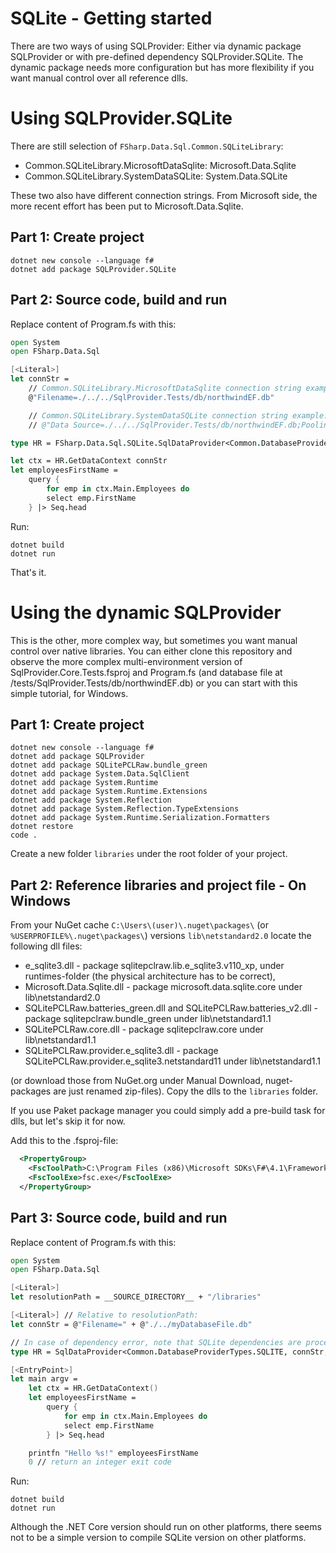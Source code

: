 # SQLite - Getting started

There are two ways of using SQLProvider: Either via dynamic package SQLProvider or with pre-defined dependency SQLProvider.SQLite.
The dynamic package needs more configuration but has more flexibility if you want manual control over all reference dlls.

# Using SQLProvider.SQLite

There are still selection of `FSharp.Data.Sql.Common.SQLiteLibrary`:

- Common.SQLiteLibrary.MicrosoftDataSqlite: Microsoft.Data.Sqlite
- Common.SQLiteLibrary.SystemDataSQLite: System.Data.SQLite

These two also have different connection strings.
From Microsoft side, the more recent effort has been put to Microsoft.Data.Sqlite.

## Part 1: Create project

```
dotnet new console --language f#
dotnet add package SQLProvider.SQLite
``` 

## Part 2: Source code, build and run

Replace content of Program.fs with this:

```fsharp
open System
open FSharp.Data.Sql

[<Literal>]
let connStr = 
    // Common.SQLiteLibrary.MicrosoftDataSqlite connection string example:
    @"Filename=./../../SqlProvider.Tests/db/northwindEF.db"

    // Common.SQLiteLibrary.SystemDataSQLite connection string example:
    // @"Data Source=./../../SqlProvider.Tests/db/northwindEF.db;Pooling=true;FailIfMissing=false;Version=3"

type HR = FSharp.Data.Sql.SQLite.SqlDataProvider<Common.DatabaseProviderTypes.SQLITE, connStr, SQLiteLibrary = Common.SQLiteLibrary.MicrosoftDataSqlite>

let ctx = HR.GetDataContext connStr
let employeesFirstName =
    query {
        for emp in ctx.Main.Employees do
        select emp.FirstName
    } |> Seq.head
```

Run:

```
dotnet build
dotnet run
```

That's it.


# Using the dynamic SQLProvider

This is the other, more complex way, but sometimes you want manual control over native libraries.
You can either clone this repository and observe the more complex 
multi-environment version of
SqlProvider.Core.Tests.fsproj and Program.fs (and database file at /tests/SqlProvider.Tests/db/northwindEF.db)
or you can start with this simple tutorial, for Windows.

## Part 1: Create project

```
dotnet new console --language f#
dotnet add package SQLProvider
dotnet add package SQLitePCLRaw.bundle_green
dotnet add package System.Data.SqlClient
dotnet add package System.Runtime
dotnet add package System.Runtime.Extensions
dotnet add package System.Reflection
dotnet add package System.Reflection.TypeExtensions
dotnet add package System.Runtime.Serialization.Formatters
dotnet restore
code .
```

Create a new folder `libraries` under the root folder of your project.

## Part 2: Reference libraries and project file - On Windows

From your NuGet cache `C:\Users\(user)\.nuget\packages\` (or `%USERPROFILE%\.nuget\packages\`) versions `lib\netstandard2.0`
locate the following dll files:

 - e_sqlite3.dll - package sqlitepclraw.lib.e_sqlite3.v110_xp, under runtimes-folder (the physical architecture has to be correct), 
 - Microsoft.Data.Sqlite.dll - package microsoft.data.sqlite.core under lib\netstandard2.0
 - SQLitePCLRaw.batteries_green.dll and SQLitePCLRaw.batteries_v2.dll - package sqlitepclraw.bundle_green under lib\netstandard1.1
 - SQLitePCLRaw.core.dll - package sqlitepclraw.core under lib\netstandard1.1
 - SQLitePCLRaw.provider.e_sqlite3.dll - package SQLitePCLRaw.provider.e_sqlite3.netstandard11 under lib\netstandard1.1
 
(or download those from NuGet.org under Manual Download, nuget-packages are just renamed zip-files).
Copy the dlls to the `libraries` folder.

If you use Paket package manager you could simply add a pre-build task for dlls, but let's skip it for now.

Add this to the .fsproj-file:

```xml
  <PropertyGroup>
    <FscToolPath>C:\Program Files (x86)\Microsoft SDKs\F#\4.1\Framework\v4.0</FscToolPath>
    <FscToolExe>fsc.exe</FscToolExe>
  </PropertyGroup>
```

## Part 3: Source code, build and run

Replace content of Program.fs with this:

```fsharp
open System
open FSharp.Data.Sql

[<Literal>]
let resolutionPath = __SOURCE_DIRECTORY__ + "/libraries"

[<Literal>] // Relative to resolutionPath:
let connStr = @"Filename=" + @"./../myDatabaseFile.db"

// In case of dependency error, note that SQLite dependencies are processor architecture dependant
type HR = SqlDataProvider<Common.DatabaseProviderTypes.SQLITE, connStr, ResolutionPath = resolutionPath, SQLiteLibrary=Common.SQLiteLibrary.MicrosoftDataSqlite>

[<EntryPoint>]
let main argv =
    let ctx = HR.GetDataContext()
    let employeesFirstName = 
        query {
            for emp in ctx.Main.Employees do
            select emp.FirstName
        } |> Seq.head

    printfn "Hello %s!" employeesFirstName
    0 // return an integer exit code
```

Run:

```
dotnet build
dotnet run
```

Although the .NET Core version should run on other platforms,
there seems not to be a simple version to compile SQLite version
on other platforms.
